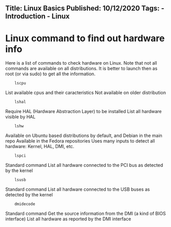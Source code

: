 Title: Linux  Basics
Published: 10/12/2020
Tags:
    - Introduction
    - Linux
---

# Linux command to find out hardware info
Here is a list of commands to check hardware on Linux. Note that not all commands are available on all distributions. It is better to launch then as root (or via sudo) to get all the information.

```
    lscpu
```
List available cpus and their caracteristics
Not available on older distribution

```
    lshal
```


Require HAL (Hardware Abstraction Layer) to be installed
List all hardware visible by HAL
```
    lshw
```
Available on Ubuntu based distributions by default, and Debian in the main repo
Available in the Fedora repositories
Uses many inputs to detect all hardware: Kernel, HAL, DMI, etc.


```
    lspci
```
Standard command
List all hardware connected to the PCI bus as detected by the kernel

```
    lsusb
```
Standard command
List all hardware connected to the USB buses as detected by the kernel


```
    dmidecode
```
Standard command
Get the source information from the DMI (a kind of BIOS interface)
List all hardware as reported by the DMI interface
